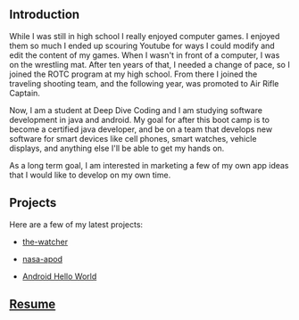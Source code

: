 
## Introduction

While I was still in high school I really enjoyed computer games. I enjoyed them so much I ended up scouring Youtube for ways I could modify and edit the content of my games. When I wasn't in front of a computer, I was on the wrestling mat. After ten years of that, I needed a change of pace, so I joined the ROTC program at my high school. From there I joined the traveling shooting team, and the following year, was promoted to Air Rifle Captain.

Now, I am a student at Deep Dive Coding and I am studying software development in java and android. My goal for after this boot camp is to become a certified java developer, and be on a team that develops new software for smart devices like cell phones, smart watches, vehicle displays, and anything else I'll be able to get my hands on.

As a long term goal, I am interested in marketing a few of my own app ideas that I would like to develop on my own time.

## Projects

Here are a few of my latest projects:

* [the-watcher](https://github.com/TraceDecker/the-watcher)

* [nasa-apod](https://github.com/TraceDecker/nasa-apod)

* [Android Hello World](https://github.com/TraceDecker/mystery-pattern)

## [Resume](file:///C:/Users/decke/Desktop/bootcamp/projects/TraceDecker.github.io/docs/trace-resume.pdf)
